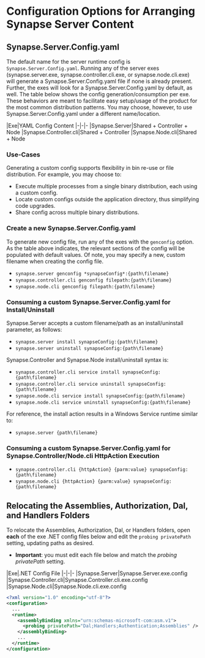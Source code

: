 # Configuration Options for Arranging Synapse Server Content

## Synapse.Server.Config.yaml

The default name for the server runtime config is `Synapse.Server.Config.yaml`.  Running any of the server exes (synapse.server.exe, synapse.controller.cli.exe, or synapse.node.cli.exe) will generate a Synapse.Server.Config.yaml file if none is already present. Further, the exes will look for a Synapse.Server.Config.yaml by default, as well.  The table below shows the config generation/consumption per exe.  These behaviors are meant to facilitate easy setup/usage of the product for the most common distribution patterns.  You may choose, however, to use Synapse.Server.Config.yaml under a different name/location.

|Exe|YAML Config Content
|-|-|-
|Synapse.Server|Shared + Controller + Node
|Synapse.Controller.cli|Shared + Controller
|Synapse.Node.cli|Shared + Node

### Use-Cases

Generating a custom config supports flexibility in bin re-use or file distribution.  For example, you may choose to:
- Execute multiple processes from a single binary distribution, each using a custom config.
- Locate custom configs outside the application directory, thus simplifying code upgrades.
- Share config across multiple binary distributions.

### Create a new Synapse.Server.Config.yaml

To generate new config file, run any of the exes with the `genconfig` option.  As the table above indicates, the relevant sections of the config will be populated with default values.  Of note, you may specify a new, custom filename when creating the config file.

- `synapse.server genconfig *synapseConfig*:{path\filename}`
- `synapse.controller.cli genconfig filepath:{path\filename}`
- `synapse.node.cli genconfig filepath:{path\filename}`

### Consuming a custom Synapse.Server.Config.yaml for Install/Uninstall

Synapse.Server accepts a custom filename/path as an install/uninstall parameter, as follows:

- `synapse.server install synapseConfig:{path\filename}`
- `synapse.server uninstall synapseConfig:{path\filename}`

Synapse.Controller and Synapse.Node install/uninstall syntax is:

- `synapse.controller.cli service install synapseConfig:{path\filename}`
- `synapse.controller.cli service uninstall synapseConfig:{path\filename}`
- `synapse.node.cli service install synapseConfig:{path\filename}`
- `synapse.node.cli service uninstall synapseConfig:{path\filename}`

For reference, the install action results in a Windows Service runtime similar to:

- `synapse.server {path\filename}`

### Consuming a custom Synapse.Server.Config.yaml for Synapse.Controller/Node.cli HttpAction Execution

- `synapse.controller.cli {httpAction} {parm:value} synapseConfig:{path\filename}`
- `synapse.node.cli {httpAction} {parm:value} synapseConfig:{path\filename}`


## Relocating the Assemblies, Authorization, Dal, and Handlers Folders

To relocate the Assemblies, Authorization, Dal, or Handlers folders, open **each** of the exe .NET config files below and edit the `probing privatePath` setting, updating paths as desired.

- **Important**: you must edit each file below and match the *probing privatePath* setting.

|Exe|.NET Config File
|-|-|-
|Synapse.Server|Synapse.Server.exe.config
|Synapse.Controller.cli|Synapse.Controller.cli.exe.config
|Synapse.Node.cli|Synapse.Node.cli.exe.config

```xml
<?xml version="1.0" encoding="utf-8"?>
<configuration>
  ...
  <runtime>
    <assemblyBinding xmlns="urn:schemas-microsoft-com:asm.v1">
      <probing privatePath="Dal;Handlers;Authentication;Assemblies" />
    </assemblyBinding>
    ...
  </runtime>
</configuration>
```